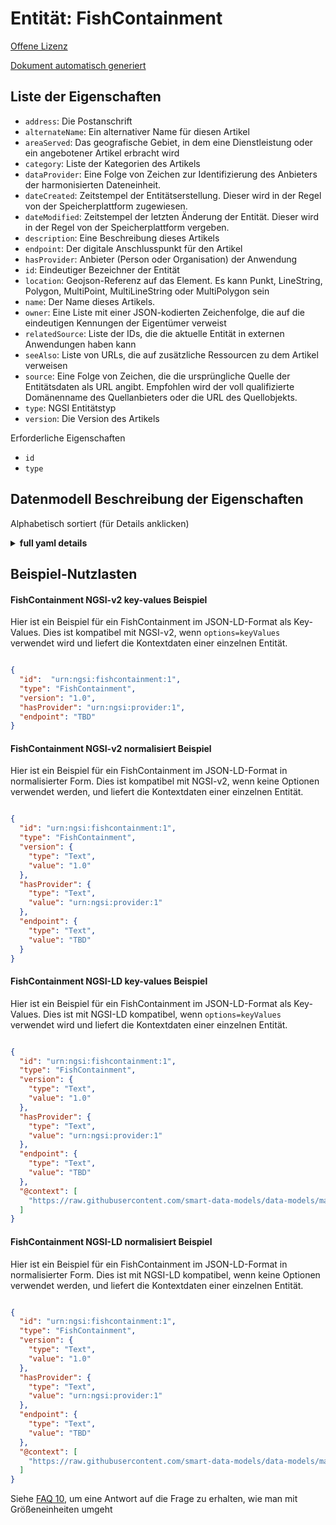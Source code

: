 Entität: FishContainment  
========================  
[Offene Lizenz](https://github.com/smart-data-models//dataModel.Aquaculture/blob/master/FishContainment/LICENSE.md)  
[Dokument automatisch generiert](https://docs.google.com/presentation/d/e/2PACX-1vTs-Ng5dIAwkg91oTTUdt8ua7woBXhPnwavZ0FxgR8BsAI_Ek3C5q97Nd94HS8KhP-r_quD4H0fgyt3/pub?start=false&loop=false&delayms=3000#slide=id.gb715ace035_0_60)  

## Liste der Eigenschaften  

- `address`: Die Postanschrift  - `alternateName`: Ein alternativer Name für diesen Artikel  - `areaServed`: Das geografische Gebiet, in dem eine Dienstleistung oder ein angebotener Artikel erbracht wird  - `category`: Liste der Kategorien des Artikels  - `dataProvider`: Eine Folge von Zeichen zur Identifizierung des Anbieters der harmonisierten Dateneinheit.  - `dateCreated`: Zeitstempel der Entitätserstellung. Dieser wird in der Regel von der Speicherplattform zugewiesen.  - `dateModified`: Zeitstempel der letzten Änderung der Entität. Dieser wird in der Regel von der Speicherplattform vergeben.  - `description`: Eine Beschreibung dieses Artikels  - `endpoint`: Der digitale Anschlusspunkt für den Artikel  - `hasProvider`: Anbieter (Person oder Organisation) der Anwendung  - `id`: Eindeutiger Bezeichner der Entität  - `location`: Geojson-Referenz auf das Element. Es kann Punkt, LineString, Polygon, MultiPoint, MultiLineString oder MultiPolygon sein  - `name`: Der Name dieses Artikels.  - `owner`: Eine Liste mit einer JSON-kodierten Zeichenfolge, die auf die eindeutigen Kennungen der Eigentümer verweist  - `relatedSource`: Liste der IDs, die die aktuelle Entität in externen Anwendungen haben kann  - `seeAlso`: Liste von URLs, die auf zusätzliche Ressourcen zu dem Artikel verweisen  - `source`: Eine Folge von Zeichen, die die ursprüngliche Quelle der Entitätsdaten als URL angibt. Empfohlen wird der voll qualifizierte Domänenname des Quellanbieters oder die URL des Quellobjekts.  - `type`: NGSI Entitätstyp  - `version`: Die Version des Artikels    
Erforderliche Eigenschaften  
- `id`  - `type`  ## Datenmodell Beschreibung der Eigenschaften  
Alphabetisch sortiert (für Details anklicken)  
<details><summary><strong>full yaml details</strong></summary>    
```yaml  
FishContainment:    
  description: ""    
  properties:    
    address:    
      description: 'The mailing address'    
      properties:    
        addressCountry:    
          description: 'Property. The country. For example, Spain. Model:''https://schema.org/addressCountry'''    
          type: string    
        addressLocality:    
          description: 'Property. The locality in which the street address is, and which is in the region. Model:''https://schema.org/addressLocality'''    
          type: string    
        addressRegion:    
          description: 'Property. The region in which the locality is, and which is in the country. Model:''https://schema.org/addressRegion'''    
          type: string    
        postOfficeBoxNumber:    
          description: 'Property. The post office box number for PO box addresses. For example, 03578. Model:''https://schema.org/postOfficeBoxNumber'''    
          type: string    
        postalCode:    
          description: 'Property. The postal code. For example, 24004. Model:''https://schema.org/https://schema.org/postalCode'''    
          type: string    
        streetAddress:    
          description: 'Property. The street address. Model:''https://schema.org/streetAddress'''    
          type: string    
      type: object    
      x-ngsi:    
        model: https://schema.org/address    
        type: Property    
    alternateName:    
      description: 'An alternative name for this item'    
      type: string    
      x-ngsi:    
        type: Property    
    areaServed:    
      description: 'The geographic area where a service or offered item is provided'    
      type: string    
      x-ngsi:    
        model: https://schema.org/Text    
        type: Property    
    category:    
      description: 'List of categories of the item'    
      items:    
        - type: string    
      type: array    
      x-ngsi:    
        type: Property    
    dataProvider:    
      description: 'A sequence of characters identifying the provider of the harmonised data entity.'    
      type: string    
      x-ngsi:    
        type: Property    
    dateCreated:    
      description: 'Entity creation timestamp. This will usually be allocated by the storage platform.'    
      format: date-time    
      type: string    
      x-ngsi:    
        type: Property    
    dateModified:    
      description: 'Timestamp of the last modification of the entity. This will usually be allocated by the storage platform.'    
      format: date-time    
      type: string    
      x-ngsi:    
        type: Property    
    description:    
      description: 'A description of this item'    
      type: string    
      x-ngsi:    
        type: Property    
    endpoint:    
      description: 'The digital connection point for the item'    
      format: uri    
      type: string    
      x-ngsi:    
        model: http://schema.org/URL    
        type: Property    
    hasProvider:    
      anyOf:    
        - description: 'Property. Identifier format of any NGSI entity'    
          maxLength: 256    
          minLength: 1    
          pattern: ^[\w\-\.\{\}\$\+\*\[\]`|~^@!,:\\]+$    
          type: string    
        - description: 'Property. Identifier format of any NGSI entity'    
          format: uri    
          type: string    
      description: 'Provider (Person or Organization) of the application'    
      x-ngsi:    
        model: http://schema.org/URL.    
        type: Relationship    
    id:    
      anyOf: &fishcontainment_-_properties_-_owner_-_items_-_anyof    
        - description: 'Property. Identifier format of any NGSI entity'    
          maxLength: 256    
          minLength: 1    
          pattern: ^[\w\-\.\{\}\$\+\*\[\]`|~^@!,:\\]+$    
          type: string    
        - description: 'Property. Identifier format of any NGSI entity'    
          format: uri    
          type: string    
      description: 'Unique identifier of the entity'    
      x-ngsi:    
        type: Property    
    location:    
      description: 'Geojson reference to the item. It can be Point, LineString, Polygon, MultiPoint, MultiLineString or MultiPolygon'    
      oneOf:    
        - description: 'Geoproperty. Geojson reference to the item. Point'    
          properties:    
            bbox:    
              items:    
                type: number    
              minItems: 4    
              type: array    
            coordinates:    
              items:    
                type: number    
              minItems: 2    
              type: array    
            type:    
              enum:    
                - Point    
              type: string    
          required:    
            - type    
            - coordinates    
          title: 'GeoJSON Point'    
          type: object    
        - description: 'Geoproperty. Geojson reference to the item. LineString'    
          properties:    
            bbox:    
              items:    
                type: number    
              minItems: 4    
              type: array    
            coordinates:    
              items:    
                items:    
                  type: number    
                minItems: 2    
                type: array    
              minItems: 2    
              type: array    
            type:    
              enum:    
                - LineString    
              type: string    
          required:    
            - type    
            - coordinates    
          title: 'GeoJSON LineString'    
          type: object    
        - description: 'Geoproperty. Geojson reference to the item. Polygon'    
          properties:    
            bbox:    
              items:    
                type: number    
              minItems: 4    
              type: array    
            coordinates:    
              items:    
                items:    
                  items:    
                    type: number    
                  minItems: 2    
                  type: array    
                minItems: 4    
                type: array    
              type: array    
            type:    
              enum:    
                - Polygon    
              type: string    
          required:    
            - type    
            - coordinates    
          title: 'GeoJSON Polygon'    
          type: object    
        - description: 'Geoproperty. Geojson reference to the item. MultiPoint'    
          properties:    
            bbox:    
              items:    
                type: number    
              minItems: 4    
              type: array    
            coordinates:    
              items:    
                items:    
                  type: number    
                minItems: 2    
                type: array    
              type: array    
            type:    
              enum:    
                - MultiPoint    
              type: string    
          required:    
            - type    
            - coordinates    
          title: 'GeoJSON MultiPoint'    
          type: object    
        - description: 'Geoproperty. Geojson reference to the item. MultiLineString'    
          properties:    
            bbox:    
              items:    
                type: number    
              minItems: 4    
              type: array    
            coordinates:    
              items:    
                items:    
                  items:    
                    type: number    
                  minItems: 2    
                  type: array    
                minItems: 2    
                type: array    
              type: array    
            type:    
              enum:    
                - MultiLineString    
              type: string    
          required:    
            - type    
            - coordinates    
          title: 'GeoJSON MultiLineString'    
          type: object    
        - description: 'Geoproperty. Geojson reference to the item. MultiLineString'    
          properties:    
            bbox:    
              items:    
                type: number    
              minItems: 4    
              type: array    
            coordinates:    
              items:    
                items:    
                  items:    
                    items:    
                      type: number    
                    minItems: 2    
                    type: array    
                  minItems: 4    
                  type: array    
                type: array    
              type: array    
            type:    
              enum:    
                - MultiPolygon    
              type: string    
          required:    
            - type    
            - coordinates    
          title: 'GeoJSON MultiPolygon'    
          type: object    
      x-ngsi:    
        type: Geoproperty    
    name:    
      description: 'The name of this item.'    
      type: string    
      x-ngsi:    
        type: Property    
    owner:    
      description: 'A List containing a JSON encoded sequence of characters referencing the unique Ids of the owner(s)'    
      items:    
        anyOf: *fishcontainment_-_properties_-_owner_-_items_-_anyof    
        description: 'Property. Unique identifier of the entity'    
      type: array    
      x-ngsi:    
        type: Property    
    relatedSource:    
      description: 'List of IDs the current entity may have in external applications'    
      items:    
        - type: object    
          values:    
            application:    
              anyOf: *fishcontainment_-_properties_-_owner_-_items_-_anyof    
              description: 'Property. Unique identifier of the entity'    
            applicationEntityId:    
              type: string    
      type: array    
      x-ngsi:    
        type: Property    
    seeAlso:    
      description: 'list of uri pointing to additional resources about the item'    
      oneOf:    
        - items:    
            format: uri    
            type: string    
          minItems: 1    
          type: array    
        - format: uri    
          type: string    
      x-ngsi:    
        type: Property    
    source:    
      description: 'A sequence of characters giving the original source of the entity data as a URL. Recommended to be the fully qualified domain name of the source provider, or the URL to the source object.'    
      type: string    
      x-ngsi:    
        type: Property    
    type:    
      description: 'NGSI Entity Type'    
      enum:    
        - FishContainment    
      type: string    
      x-ngsi:    
        type: Property    
    version:    
      description: 'The version of the item'    
      type: string    
      x-ngsi:    
        type: Property    
  required:    
    - id    
    - type    
  type: object    
```  
</details>    
## Beispiel-Nutzlasten  
#### FishContainment NGSI-v2 key-values Beispiel  
Hier ist ein Beispiel für ein FishContainment im JSON-LD-Format als Key-Values. Dies ist kompatibel mit NGSI-v2, wenn `options=keyValues` verwendet wird und liefert die Kontextdaten einer einzelnen Entität.  
```json  
{  
  "id":  "urn:ngsi:fishcontainment:1",  
  "type": "FishContainment",  
  "version": "1.0",  
  "hasProvider": "urn:ngsi:provider:1",  
  "endpoint": "TBD"  
}  
```  
#### FishContainment NGSI-v2 normalisiert Beispiel  
Hier ist ein Beispiel für ein FishContainment im JSON-LD-Format in normalisierter Form. Dies ist kompatibel mit NGSI-v2, wenn keine Optionen verwendet werden, und liefert die Kontextdaten einer einzelnen Entität.  
```json  
{  
  "id": "urn:ngsi:fishcontainment:1",  
  "type": "FishContainment",  
  "version": {  
    "type": "Text",  
    "value": "1.0"  
  },  
  "hasProvider": {  
    "type": "Text",  
    "value": "urn:ngsi:provider:1"  
  },  
  "endpoint": {  
    "type": "Text",  
    "value": "TBD"  
  }  
}  
```  
#### FishContainment NGSI-LD key-values Beispiel  
Hier ist ein Beispiel für ein FishContainment im JSON-LD-Format als Key-Values. Dies ist mit NGSI-LD kompatibel, wenn `options=keyValues` verwendet wird und liefert die Kontextdaten einer einzelnen Entität.  
```json  
{  
  "id": "urn:ngsi:fishcontainment:1",  
  "type": "FishContainment",  
  "version": {  
    "type": "Text",  
    "value": "1.0"  
  },  
  "hasProvider": {  
    "type": "Text",  
    "value": "urn:ngsi:provider:1"  
  },  
  "endpoint": {  
    "type": "Text",  
    "value": "TBD"  
  },  
  "@context": [  
    "https://raw.githubusercontent.com/smart-data-models/data-models/master/context.jsonld"  
  ]  
}  
```  
#### FishContainment NGSI-LD normalisiert Beispiel  
Hier ist ein Beispiel für ein FishContainment im JSON-LD-Format in normalisierter Form. Dies ist mit NGSI-LD kompatibel, wenn keine Optionen verwendet werden, und liefert die Kontextdaten einer einzelnen Entität.  
```json  
{  
  "id": "urn:ngsi:fishcontainment:1",  
  "type": "FishContainment",  
  "version": {  
    "type": "Text",  
    "value": "1.0"  
  },  
  "hasProvider": {  
    "type": "Text",  
    "value": "urn:ngsi:provider:1"  
  },  
  "endpoint": {  
    "type": "Text",  
    "value": "TBD"  
  },  
  "@context": [  
    "https://raw.githubusercontent.com/smart-data-models/data-models/master/context.jsonld"  
  ]  
}  
```  

Siehe [FAQ 10](https://smartdatamodels.org/index.php/faqs/), um eine Antwort auf die Frage zu erhalten, wie man mit Größeneinheiten umgeht
